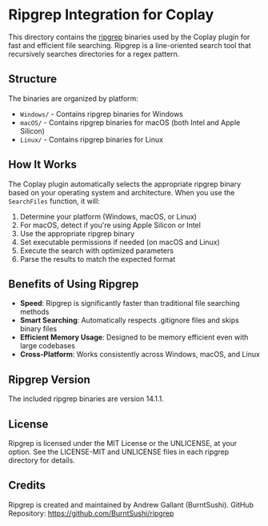 # Ripgrep Integration for Coplay

This directory contains the [ripgrep](https://github.com/BurntSushi/ripgrep) binaries used by the Coplay plugin for fast and efficient file searching. Ripgrep is a line-oriented search tool that recursively searches directories for a regex pattern.

## Structure

The binaries are organized by platform:

- `Windows/` - Contains ripgrep binaries for Windows
- `macOS/` - Contains ripgrep binaries for macOS (both Intel and Apple Silicon)
- `Linux/` - Contains ripgrep binaries for Linux

## How It Works

The Coplay plugin automatically selects the appropriate ripgrep binary based on your operating system and architecture. When you use the `SearchFiles` function, it will:

1. Determine your platform (Windows, macOS, or Linux)
2. For macOS, detect if you're using Apple Silicon or Intel
3. Use the appropriate ripgrep binary
4. Set executable permissions if needed (on macOS and Linux)
5. Execute the search with optimized parameters
6. Parse the results to match the expected format

## Benefits of Using Ripgrep

- **Speed**: Ripgrep is significantly faster than traditional file searching methods
- **Smart Searching**: Automatically respects .gitignore files and skips binary files
- **Efficient Memory Usage**: Designed to be memory efficient even with large codebases
- **Cross-Platform**: Works consistently across Windows, macOS, and Linux

## Ripgrep Version

The included ripgrep binaries are version 14.1.1.

## License

Ripgrep is licensed under the MIT License or the UNLICENSE, at your option.
See the LICENSE-MIT and UNLICENSE files in each ripgrep directory for details.

## Credits

Ripgrep is created and maintained by Andrew Gallant (BurntSushi).
GitHub Repository: https://github.com/BurntSushi/ripgrep
